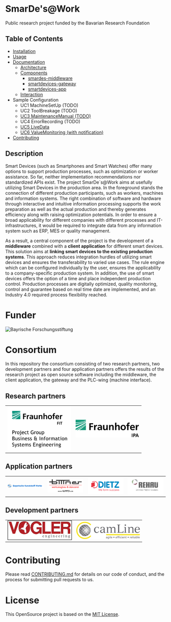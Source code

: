 # SmarDe's@Work

Public research project funded by the Bavarian Research Foundation

## Table of Contents

* [Installation](doc/installation.md)
* [Usage](doc/installation.md#Usage)
* [Documentation](doc/documentation.md)
  * [Architecture](doc/documentation.md#Architecture)
  * [Components](doc/documentation.md#Components)
    * [smardes-middleware](smardes-middleware/README.md)
    * [smartdevices-gateway](smartdevices-gateway/README.md)
    * [smartdevices-app](smartdevices-app/README.md)
  * [Interaction](doc/documentation.md#Interaction)
* Sample Configuration
  * UC1 MachineSetUp (TODO)
  * UC2 ToolBreakage (TODO)
  * [UC3 MaintenanceManual (TODO)](/doc/use-cases-config/uc3/install_uc3.md)
  * UC4 ErrorRecording (TODO)
  * [UC5 LiveData](/doc/use-cases-config/uc5/install_uc5.md)
  * [UC6 ValueMonitoring (with notification)](/doc/use-cases-config/uc6/install_uc6.md) 
* [Contributing](CONTRIBUTING.md)

## Description
Smart Devices (such as Smartphones and Smart Watches) offer many options to support production processes, such as optimization or worker assistance. So far, neither implementation recommendations nor standardized APIs exist. The project SmarDe´s@Work aims at usefully utilizing Smart Devices in the production area. In the foreground stands the connection of different production participants, such as workers, machines and information systems. The right combination of software and hardware through interactive and intuitive information processing supports the work preparation as well as the actual production and thereby generates efficiency along with raising optimization potentials. In order to ensure a broad applicability for different companies with different processes and IT-infrastructures, it would be required to integrate data from any information system such as ERP, MES or quality management. 

As a result, a central component of the project is the development of a __middleware__ combined with a __client application__ for different smart devices. This solution aims at __linking smart devices to the existing production systems__. This approach reduces integration hurdles of utilizing smart devices and ensures the transferability to varied use cases. The rule engine which can be configured individually by the user, ensures the applicability to a company-specific production system. In addition, the use of smart devices offers the option of a time and place independent production control. Production processes are digitally optimized, quality monitoring, control and guarantee based on real time date are implemented, and an Industry 4.0 required process flexibility reached.

# Funder

<img width="400" alt="Bayrische Forschungsstiftung" src="https://raw.githubusercontent.com/FraunhoferFITBusinessInformationSystems/SmarDesAtWork/master/Other/Logos/BayrischeForschungsstiftung.jpg"> 


# Consortium
In this repository the consortium consisting of two research partners, two development partners and four application partners offers the results of the research project as open source software including the middleware, the client application, the gateway and the PLC-wing (machine interface). 

## Research partners

<table>
<tr>
    <td><img width="200" alt="Project Group Business Information Systems Engineering of the Fraunhofer FIT" src="https://raw.githubusercontent.com/FraunhoferFITBusinessInformationSystems/SmarDesAtWork/master/Other/Logos/Fraunhofer_FIT.svg?sanitize=true"></td>
    <td><img width="200" alt="Fraunhofer IPA Projektgruppe Regenerative Produktion " src="https://raw.githubusercontent.com/FraunhoferFITBusinessInformationSystems/SmarDesAtWork/master/Other/Logos/Fraunhofer_IPA.svg?sanitize=true"> </td>
</tr>
</table>

## Application partners

<p align="center">
<table border="0">
<tr>
    <td><img width="200" alt="Bayrische Kunststoffwerke" src="https://raw.githubusercontent.com/FraunhoferFITBusinessInformationSystems/SmarDesAtWork/master/Other/Logos/BKW.png"> </td>
    <td><img width="200" alt="biTTner" src="https://raw.githubusercontent.com/FraunhoferFITBusinessInformationSystems/SmarDesAtWork/master/Other/Logos/biTTner.jpg"> </td>
    <td><img width="200" alt="Dietz" src="https://raw.githubusercontent.com/FraunhoferFITBusinessInformationSystems/SmarDesAtWork/master/Other/Logos/Dietz.svg?sanitize=true"></td>
    <td><img width="200" alt="Rehau" src="https://raw.githubusercontent.com/FraunhoferFITBusinessInformationSystems/SmarDesAtWork/master/Other/Logos/Rehau.jpg"></td>
</tr>
</table> </p>

## Development partners

<p align ="center">
<table border="0">
<tr>
    <td><img width="200" style="border: 1px solid black" src="https://raw.githubusercontent.com/FraunhoferFITBusinessInformationSystems/SmarDesAtWork/master/Other/Logos/Vogler.png"></td>
    <td><img width="200" alt="CamLine" src="https://raw.githubusercontent.com/FraunhoferFITBusinessInformationSystems/SmarDesAtWork/master/Other/Logos/Camline.png"></td>
</tr>
</table> </p>


# Contributing
Please read [CONTRIBUTING.md](CONTRIBUTING.md) for details on our code of conduct, and the process for submitting pull requests to us.

# License
This OpenSource project is based on the [MIT License](https://opensource.org/licenses/MIT).

